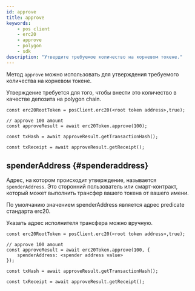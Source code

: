 ```yaml
---
id: approve
title: approve
keywords:
    - pos client
    - erc20
    - approve
    - polygon
    - sdk
description: "Утвердите требуемое количество на корневом токене."
---
```


Метод `approve` можно использовать для утверждения требуемого количества на корневом токене.

Утверждение требуется для того, чтобы внести это количество в качестве депозита на polygon chain.

```
const erc20RootToken = posClient.erc20(<root token address>,true);

// approve 100 amount
const approveResult = await erc20Token.approve(100);

const txHash = await approveResult.getTransactionHash();

const txReceipt = await approveResult.getReceipt();

```

## spenderAddress {#spenderaddress}

Адрес, на котором происходит утверждение, называется `spenderAddress`. Это сторонний пользователь или смарт-контракт, который может выполнить трансфер вашего токена от вашего имени.

По умолчанию значением spenderAddress является адрес predicate стандарта erc20.

Указать адрес исполнителя трансфера можно вручную.

```
const erc20RootToken = posClient.erc20(<root token address>,true);

// approve 100 amount
const approveResult = await erc20Token.approve(100, {
    spenderAddress: <spender address value>
});

const txHash = await approveResult.getTransactionHash();

const txReceipt = await approveResult.getReceipt();

```
